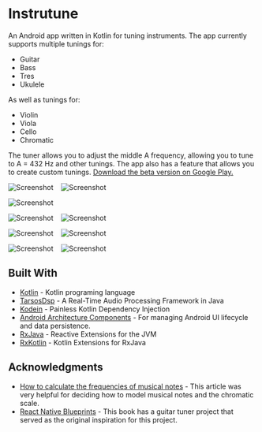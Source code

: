 # Instrutune

An Android app written in Kotlin for tuning instruments.
The app currently supports multiple tunings for:
* Guitar
* Bass
* Tres
* Ukulele

As well as tunings for:
* Violin
* Viola
* Cello
* Chromatic

The tuner allows you to adjust the middle A frequency, allowing you to tune to A = 432 Hz and other tunings. The app also has a feature that allows you to create custom tunings. [Download the beta version on Google Play.](https://play.google.com/store/apps/details?id=tech.ajsf.instrutune)

![Screenshot](.github/screenshot1.png)&nbsp;&nbsp;&nbsp;&nbsp;![Screenshot](.github/screenshot-chromatic.png)

![Screenshot](.github/screenshot4.png)

![Screenshot](.github/TuningDown.gif)&nbsp;&nbsp;&nbsp;&nbsp;![Screenshot](.github/Tuning.gif)

![Screenshot](.github/screenshot5.png)&nbsp;&nbsp;&nbsp;&nbsp;![Screenshot](.github/screenshot7.png)

![Screenshot](.github/SelectInstrument.gif)&nbsp;&nbsp;&nbsp;&nbsp;![Screenshot](.github/Custom.gif)

## Built With

* [Kotlin](https://kotlinlang.org/) - Kotlin programing language
* [TarsosDsp](https://github.com/JorenSix/TarsosDSP) - A Real-Time Audio Processing Framework in Java
* [Kodein](https://github.com/Kodein-Framework/Kodein-DI) - Painless Kotlin Dependency Injection
* [Android Architecture Components](https://developer.android.com/topic/libraries/architecture/index.html) - For managing Android UI lifecycle and data persistence.
* [RxJava](https://github.com/ReactiveX/RxJava) - Reactive Extensions for the JVM
* [RxKotlin](https://github.com/ReactiveX/RxKotlin) - Kotlin Extensions for RxJava

## Acknowledgments

* [How to calculate the frequencies of musical notes](https://codepen.io/enxaneta/post/frequencies-of-musical-notes) - This article was very helpful for deciding how to model musical notes and the chromatic scale.
* [React Native Blueprints](https://www.packtpub.com/web-development/react-native-blueprints) - This book has a guitar tuner project that served as the original inspiration for this project.
